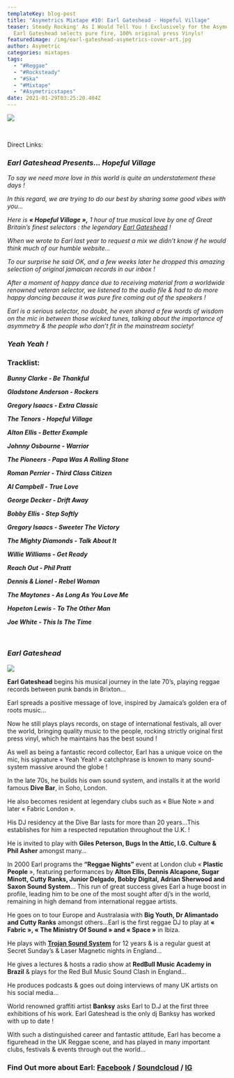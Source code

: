 ```yaml
---
templateKey: blog-post
title: "Asymetrics Mixtape #10: Earl Gateshead - Hopeful Village"
teaser: Steady Rocking' As I Would Tell You ! Exclusively for the Asymetrics,
  Earl Gateshead selects pure fire, 100% original press Vinyls!
featuredimage: /img/earl-gateshead-asymetrics-cover-art.jpg
author: Asymetric
categories: mixtapes
tags:
  - "#Reggae"
  - "#Rocksteady"
  - "#Ska"
  - "#Mixtape"
  - "#Asymetricstapes"
date: 2021-01-29T03:25:20.404Z
---
```

![](/img/theasymetrics_earl_gateshead.jpg)

<br>

Direct Links:



### ***Earl Gateshead Presents… Hopeful Village***

*To say we need more love in this world is quite an understatement these days !*

*In this regard, we are trying to do our best by sharing some good vibes with you...*

*Here is **« Hopeful Village »,** 1 hour of true musical love by one of Great Britain’s finest selectors : the legendary [Earl Gateshead](https://trojanrecords.com/earl-gateshead/) !*

*When we wrote to Earl last year to request a mix we didn’t know if he would think much of our humble website…*

*To our surprise he said OK, and a few weeks later he dropped this amazing selection of original jamaican records in our inbox !*

*After a moment of happy dance due to receiving material from a worldwide renowned veteran selector, we listened to the audio file & had to do more happy dancing because it was pure fire coming out of the speakers !*

*Earl is a serious selector, no doubt, he even shared a few words of wisdom on the mic in between those wicked tunes, talking about the importance of asymmetry & the people who don’t fit in the mainstream society!*

### ***Yeah Yeah !***





### **Tracklist:**

***Bunny Clarke - Be Thankful***

***Gladstone Anderson - Rockers***

***Gregory Isaacs - Extra Classic***

***The Tenors - Hopeful Village***

***Alton Ellis - Better Example***

***Johnny Osbourne - Warrior***

***The Pioneers - Papa Was A Rolling Stone***

***Roman Perrier - Third Class Citizen***

***Al Campbell - True Love***

***George Decker - Drift Away***

***Bobby Ellis - Step Softly***

***Gregory Isaacs - Sweeter The Victory***

***The Mighty Diamonds - Talk About It***

***Willie Williams - Get Ready***

***Reach Out - Phil Pratt***

***Dennis & Lionel - Rebel Woman***

***The Maytones - As Long As You Love Me***

***Hopeton Lewis - To The Other Man***

***Joe White - This Is The Time***

<br>

### ***Earl Gateshead***

![](/img/theasymetrics_earl_gateshead_live.jpg)

**Earl Gateshead** begins his musical journey in the late 70’s, playing reggae records between punk bands in Brixton…

Earl spreads a positive message of love, inspired by Jamaica’s golden era of roots music…

Now he still plays plays records, on stage of international festivals, all over the world, bringing quality music to the people, rocking strictly original first press vinyl, which he maintains has the best sound !

As well as being a fantastic record collector, Earl has a unique voice on the mic, his signature « Yeah Yeah! » catchphrase is known to many sound-system massive around the globe !

In the late 70s, he builds his own sound system, and installs it at the world famous **Dive Bar**, in Soho, London.

He also becomes resident at legendary clubs such as « Blue Note » and later « Fabric London ».

His DJ residency at the Dive Bar lasts for more than 20 years…This establishes for him a respected reputation throughout the U.K. !

He is invited to play with **Giles Peterson, Bugs In the Attic, I.G. Culture & Phil Asher** amongst many…

In 2000 Earl programs the **“Reggae Nights”** event at London club « **Plastic People** », featuring performances by **Alton Ellis, Dennis Alcapone, Sugar Minott, Cutty Ranks, Junior Delgado, Bobby Digital, Adrian Sherwood and Saxon Sound System**… This run of great success gives Earl a huge boost in profile, leading him to be one of the most sought after dj’s in the world, remaining in high demand from international reggae artists.

He goes on to tour Europe and Australasia with **Big Youth, Dr Alimantado and Cutty Ranks** amongst others…Earl is the first reggae DJ to play at **« Fabric », « The Ministry Of Sound » and « Space »** in Ibiza.

He plays with **[Trojan Sound System](https://trojanrecords.com/trojan-sound-system/)** for 12 years & is a regular guest at Secret Sunday’s & Laser Magnetic nights in England…

He gives a lectures & hosts a radio show at **RedBull Music Academy in Brazil** & plays for the Red Bull Music Sound Clash in England…

He produces podcasts & goes out doing interviews of many UK artists on his social media...

World renowned graffiti artist **Banksy** asks Earl to D.J at the first three exhibitions of his work. Earl Gateshead is the only dj Banksy has worked with up to date !

With such a distinguished career and fantastic attitude, Earl has become a figurehead in the UK Reggae scene, and has played in many important clubs, festivals & events through out the world…

### **Find Out more about Earl: [Facebook](https://www.facebook.com/EarlGateshead/) / [Soundcloud](https://soundcloud.com/earlgateshead) / [IG](https://www.instagram.com/earlgateshead/?hl=en)**